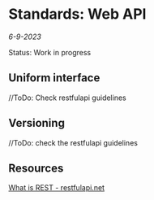 # Standards: Web API
*6-9-2023*

Status: Work in progress

## Uniform interface

//ToDo: Check restfulapi guidelines

## Versioning

//ToDo: check the restfulapi guidelines


## Resources

[What is REST - restfulapi.net](https://restfulapi.net/)